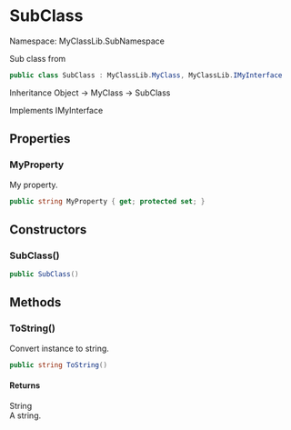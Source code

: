 # SubClass

Namespace: MyClassLib.SubNamespace

Sub class from

```csharp
public class SubClass : MyClassLib.MyClass, MyClassLib.IMyInterface
```

Inheritance Object → MyClass → SubClass

Implements IMyInterface

## Properties

### MyProperty

My property.

```csharp
public string MyProperty { get; protected set; }
```

## Constructors

### SubClass()



```csharp
public SubClass()
```

## Methods

### ToString()

Convert instance to string.

```csharp
public string ToString()
```

#### Returns

String<br>A string.
